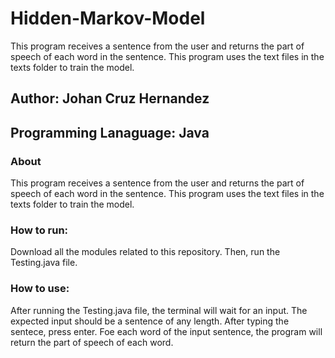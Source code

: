# Hidden-Markov-Model
This program receives a sentence from the user and returns the part of speech of each word in the sentence. This program uses the text files in the texts folder to train the model.
## Author: Johan Cruz Hernandez
## Programming Lanaguage: Java
### About
This program receives a sentence from the user and returns the part of speech of each word in the sentence. This program uses the text files in the texts folder to train the model.
### How to run:
Download all the modules related to this repository. Then, run the Testing.java file.
### How to use:
After running the Testing.java file, the terminal will wait for an input. The expected input should be a sentence of any length. After typing the sentece, press enter. Foe each word of the input sentence, the program will return the part of speech of each word.

